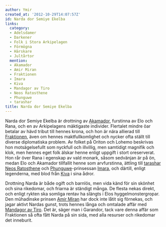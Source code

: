 ```yaml
---
author: Ymir
created_at: '2012-10-29T14:07:57Z'
id: Narda dor Semiye Ekelba
links:
  category:
  - Adelsdamer
  - Darkener
  - Folk i Stora Arkipelagen
  - Förmögna
  - Härskare
  - Jultårtor
  mention:
  - Akamador
  - Amir Miran
  - Fraktionen
  - Imara
  - Kiva
  - Mandagor av Tiro
  - Neos Ratosthene
  - Phunguwe
  - tarashar
title: Narda dor Semiye Ekelba
---
```


Narda dor Semiye Ekelba är drottning av [Akamador], furstinna av Elo och Rana, och en av
Arkipelagens mäktigaste individer. Flertalet mindre öar betalar av hävd tribut till hennes krona,
och hon är nära allierad till [Fraktionen], även om hennes maktfullkomlighet och nycker ofta ställt
till diverse diplomatiska problem. Av folket på Oriton och Lohemo beskrivas hon motsägelsefullt som
nyckfull och illvillig, men samtidigt magnifik och klok, men hennes eget folk älskar henne enligt
uppgift i stort oreserverat. Hon rår över Rana i egenskap av vald monark, såsom sedvänjan är på ön,
medan Elo och Akamador tillfallit henne som arvfurstinna, ättling till [tarashar] [Neos
Ratosthene] och [Phunguwe]-prinsessan [Imara], och därtill, enligt legenderna, med blod från [Kiva]
i sina ådror.

Drottning Narda är både ogift och barnlös, men vida känd för sin skönhet och sina rikedomar, och
friarna är ständigt många. De flesta nekas direkt, och enligt rykten ska somliga rentav ha slängts i
Elos hyggelmonstergropar. Den mûhadinske prinsen [Amir Miran] har dock inte låtit sig förnekas, och
jagar aktivt Nardas gunst, trots hennes långa och omtalade affär med [Mandagor av Tiro]. Det är,
säger man i Garandor, tack vare denna affär som Fraktionen så ofta fått Narda på sin sida, med alla
resurser och rikedomar det inneburit.

  [Akamador]: Akamador
  [Fraktionen]: Fraktionen
  [tarashar]: tarashar
  [Neos Ratosthene]: Neos_Ratosthene
  [Phunguwe]: Phunguwe
  [Imara]: Imara
  [Kiva]: Kiva
  [Amir Miran]: Amir_Miran
  [Mandagor av Tiro]: Mandagor_av_Tiro